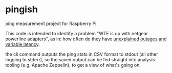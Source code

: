 # pingish
ping measurement project for Raspberry Pi

This code is intended to identify a problem "WTF is up with netgear powerline adapters",
as in: how often do they have [unexplained outages and variable latency](https://www.amazon.co.uk/review/ROIU32WHZ60XP/ref=pe_1572281_66412651_cm_rv_eml_rv0_rv).

the cli command outputs the ping stats in CSV format to stdout (all other logging to stderr), so the saved output can be fed straight into analysis tooling (e.g. Apache Zeppelin), to get a view of what's going on.
